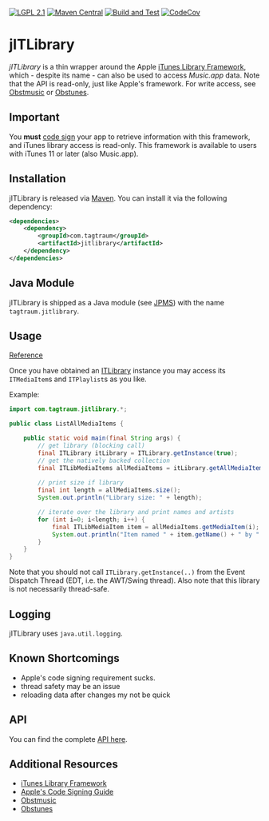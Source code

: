 [![LGPL 2.1](https://img.shields.io/badge/License-LGPL_2.1-blue.svg)](https://www.gnu.org/licenses/old-licenses/lgpl-2.1.html)
[![Maven Central](https://maven-badges.herokuapp.com/maven-central/com.tagtraum/jitlibrary/badge.svg)](https://maven-badges.herokuapp.com/maven-central/com.tagtraum/jitlibrary)
[![Build and Test](https://github.com/hendriks73/jitlibrary/workflows/Build%20and%20Test/badge.svg)](https://github.com/hendriks73/jitlibrary/actions)
[![CodeCov](https://codecov.io/gh/hendriks73/jitlibrary/branch/main/graph/badge.svg?token=H98FM0SKQL)](https://codecov.io/gh/hendriks73/jitlibrary/branch/main)


# jITLibrary

*jITLibrary* is a thin wrapper around the Apple
[iTunes Library Framework](https://developer.apple.com/documentation/ituneslibrary/itlibrary),
which - despite its name - can also be used to access *Music.app* data.
Note that the API is read-only, just like Apple's framework. For write access, 
see [Obstmusic](https://github.com/hendriks73/obstmusic) or
[Obstunes](https://github.com/hendriks73/obstunes).


## Important

You **must** 
[code sign](https://developer.apple.com/library/archive/documentation/Security/Conceptual/CodeSigningGuide/Introduction/Introduction.html)
your app to retrieve information with this framework, and
iTunes library access is read-only. This framework is available to users with
iTunes 11 or later (also Music.app).
        

## Installation

jITLibrary is released via [Maven](https://maven.apache.org).
You can install it via the following dependency:

```xml
<dependencies>
    <dependency>
        <groupId>com.tagtraum</groupId>
        <artifactId>jitlibrary</artifactId>
    </dependency>
</dependencies>
```

## Java Module

jITLibrary is shipped as a Java module
(see [JPMS](https://en.wikipedia.org/wiki/Java_Platform_Module_System))
with the name `tagtraum.jitlibrary`.


## Usage

[Reference](https://hendriks73.github.io/japlscript/com/tagtraum/japlscript/Reference.html)

Once you have obtained an [ITLibrary](https://hendriks73.github.io/jitlibrary/com/tagtraum/jitlibrary/ITLibrary.html)
instance you may access its `ITMediaItem`s and `ITPlaylist`s as you like.

Example:

```java
import com.tagtraum.jitlibrary.*;

public class ListAllMediaItems {

    public static void main(final String args) {
        // get library (blocking call)
        final ITLibrary itLibrary = ITLibrary.getInstance(true);
        // get the natively backed collection
        final ITLibMediaItems allMediaItems = itLibrary.getAllMediaItems();
        
        // print size if library
        final int length = allMediaItems.size();
        System.out.println("Library size: " + length);

        // iterate over the library and print names and artists
        for (int i=0; i<length; i++) {
            final ITLibMediaItem item = allMediaItems.getMediaItem(i);
            System.out.println("Item named " + item.getName() + " by " + item.getArtist());
        }
    }
}
```

Note that you should not call `ITLibrary.getInstance(..)` from the
Event Dispatch Thread (EDT, i.e. the AWT/Swing thread). Also note
that this library is not necessarily thread-safe.


## Logging

jITLibrary uses `java.util.logging`.


## Known Shortcomings

- Apple's code signing requirement sucks.
- thread safety may be an issue
- reloading data after changes my not be quick


## API

You can find the complete
[API here](https://hendriks73.github.io/jitlibrary/com/tagtraum/jitlibrary/package-summary.html).


## Additional Resources

- [iTunes Library Framework](https://developer.apple.com/documentation/ituneslibrary/itlibrary)
- [Apple's Code Signing Guide](https://developer.apple.com/library/archive/documentation/Security/Conceptual/CodeSigningGuide/Introduction/Introduction.html)
- [Obstmusic](https://github.com/hendriks73/obstmusic)
- [Obstunes](https://github.com/hendriks73/obstunes)
 